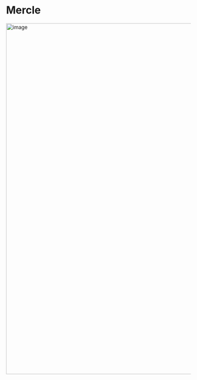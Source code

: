 # Mercle
<img width="959" alt="image" src="https://github.com/uma1066nitj/Mercle/assets/64903970/8d6d9f16-759b-41b2-b222-531b108f169a">
